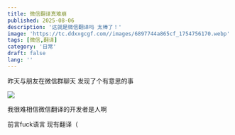 ```yaml
---
title: 微信翻译真难崩
published: 2025-08-06
description: '这就是微信翻译吗 太棒了！'
image: 'https://tc.ddxxgcgf.com//images/6897744a865cf_1754756170.webp'
tags: [微信,翻译]
category: '日常'
draft: false 
lang: ''
---
```


昨天与朋友在微信群聊天 发现了个有意思的事

![](https://tc.ddxxgcgf.com//images/6897744a865cf_1754756170.webp)

我很难相信微信翻译的开发者是人啊

前言fuck语言 现有翻译（
